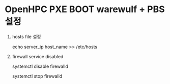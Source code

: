 OpenHPC PXE BOOT warewulf + PBS 설정 
==================================
1. hosts file 설정

    echo server_ip host_name >> /etc/hosts

2. firewall service disabled

    systemctl disable firewalld
    
    systemctl stop firewalld



